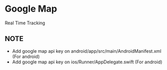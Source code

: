 # Google Map

Real Time Tracking

## NOTE
- Add google map api key on android/app/src/main/AndroidManifest.xml (For android)
- Add google map api key on ios/Runner/AppDelegate.swift (For android)
